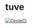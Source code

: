 # tuve

[![CircleCI](https://circleci.com/gh/marshi/tuve/tree/master.svg?style=svg)](https://circleci.com/gh/marshi/tuve/tree/master)
